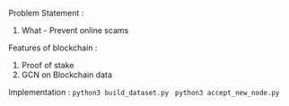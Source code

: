 Problem Statement  :
1) What - Prevent online scams

Features of blockchain :
1) Proof of stake
2) GCN on Blockchain data

Implementation :
```python3 build_dataset.py ```
```python3 accept_new_node.py```
